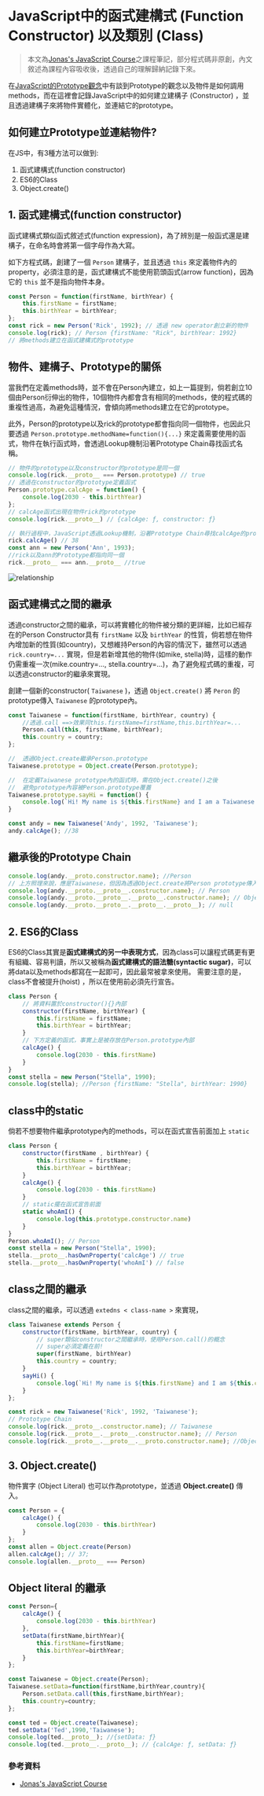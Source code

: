 # JavaScript中的函式建構式 (Function Constructor) 以及類別 (Class)

> 本文為[Jonas's JavaScript Course](https://www.udemy.com/course/the-complete-javascript-course/)之課程筆記，部分程式碼非原創，內文敘述為課程內容吸收後，透過自己的理解歸納記錄下來。

在[JavaScript的Prototype觀念](https://github.com/ChiuWeiChung/notes-markdown/blob/main/js/OOP/Prototype&Inheritance.markdown)中有談到Prototype的觀念以及物件是如何調用methods，而在這裡會記錄JavaScript中的如何建立建構子 (Constructor) ，並且透過建構子來將物件實體化，並連結它的prototype。

## 如何建立Prototype並連結物件?

在JS中，有3種方法可以做到: 
1. 函式建構式(function constructor)
2. ES6的Class 
3. Object.create()

## 1. 函式建構式(function constructor)

函式建構式類似函式敘述式(function expression)，為了辨別是一般函式還是建構子，在命名時會將第一個字母作為大寫。

如下方程式碼，創建了一個 `Person` 建構子，並且透過 `this` 來定義物件內的property，必須注意的是，函式建構式不能使用箭頭函式(arrow function)，因為它的 `this` 並不是指向物件本身。

``` js
const Person = function(firstName, birthYear) {
    this.firstName = firstName;
    this.birthYear = birthYear;
};
const rick = new Person('Rick', 1992); // 透過 new operator創立新的物件
console.log(rick); // Person {firstName: "Rick", birthYear: 1992}
// 將methods建立在函式建構式的prototype
```

## 物件、建構子、Prototype的關係

當我們在定義methods時，並不會在Person內建立，如上一篇提到，倘若創立10個由Person衍伸出的物件，10個物件內都會含有相同的methods，使的程式碼的重複性過高，為避免這種情況，會傾向將methods建立在它的prototype。

此外，Person的prototype以及rick的prototype都會指向同一個物件，也因此只要透過 `Person.prototype.methodName=function(){...}` 來定義需要使用的函式，物件在執行函式時，會透過Lookup機制沿著Prototype Chain尋找函式名稱。

``` js
// 物件的prototype以及constructor的prototype是同一個
console.log(rick.__proto__ === Person.prototype) // true
// 透過在constructor的prototype定義函式
Person.prototype.calcAge = function() {
    console.log(2030 - this.birthYear)
};
// calcAge函式出現在物件rick的prototype
console.log(rick.__proto__) // {calcAge: ƒ, constructor: ƒ}

// 執行過程中，JavaScript透過Lookup機制，沿著Prototype Chain尋找calcAge的property
rick.calcAge() // 38
const ann = new Person('Ann', 1993);
//rick以及ann的Prototype都指向同一個
rick.__proto__ === ann.__proto__ //true
```
![relationship](https://github.com/ChiuWeiChung/IMGTANK/blob/main/prototype/relationship.jpg?raw=true)

## 函式建構式之間的繼承

透過constructor之間的繼承，可以將實體化的物件被分類的更詳細，比如已經存在的Person Constructor具有 `firstName` 以及 `birthYear` 的性質，倘若想在物件內增加新的性質(如country)，又想維持Person的內容的情況下，雖然可以透過 `rick.country=...` 實現，但是若新增其他的物件(如mike, stella)時，這樣的動作仍需重複一次(mike.country=..., stella.country=...)，為了避免程式碼的重複，可以透過constructor的繼承來實現。

創建一個新的constructor( `Taiwanese` )，透過 `Object.create()` 將 `Peron` 的prototype傳入 `Taiwanese` 的prototype內。

``` js
const Taiwanese = function(firstName, birthYear, country) {
    //透過.call ==>效果同this.firstName=firstName,this.birthYear=...
    Person.call(this, firstName, birthYear);
    this.country = country;
};

//  透過Object.create繼承Person.prototype
Taiwanese.prototype = Object.create(Person.prototype);

//  在定義Taiwanese prototype內的函式時，需在Object.create()之後
//  避免prototype內容被Person.prototype覆蓋
Taiwanese.prototype.sayHi = function() {
    console.log(`Hi! My name is ${this.firstName} and I am a Taiwanese!`)
}

const andy = new Taiwanese('Andy', 1992, 'Taiwanese');
andy.calcAge(); //38
```

## 繼承後的Prototype Chain

``` js
console.log(andy.__proto.constructor.name); //Person 
// 上方照理來說，應是Taiwanese，但因為透過Object.create將Person prototype傳入，所以被Taiwanese被Person覆蓋
console.log(andy.__proto.__proto__.constructor.name); // Person
console.log(andy.__proto.__proto__.__proto__.constructor.name); // Object
console.log(andy.__proto.__proto__.__proto__.__proto__); // null
```

## 2. ES6的Class

ES6的Class其實是**函式建構式的另一中表現方式**，因為class可以讓程式碼更有更有組織、容易判讀，所以又被稱為**函式建構式的語法糖(syntactic sugar)**，可以將data以及methods都寫在一起即可，因此最常被拿來使用。 需要注意的是，class不會被提升(hoist) ，所以在使用前必須先行宣告。

``` js
class Person {
    // 將資料置於constructor(){}內部
    constructor(firstName, birthYear) {
        this.firstName = firstName;
        this.birthYear = birthYear;
    }
    // 下方定義的函式，事實上是被存放在Person.prototype內部
    calcAge() {
        console.log(2030 - this.firstName)
    }
}
const stella = new Person("Stella", 1990);
console.log(stella); //Person {firstName: "Stella", birthYear: 1990}
```

## class中的static

倘若不想要物件繼承prototype內的methods，可以在函式宣告前面加上 `static`

``` js
class Person {
    constructor(firstName , birthYear) {
        this.firstName = firstName;
        this.birthYear = birthYear;
    }
    calcAge() {
        console.log(2030 - this.firstName)
    }
    // static擺在函式宣告前面
    static whoAmI() {
        console.log(this.prototype.constructor.name)
    }
}
Person.whoAmI(); // Person
const stella = new Person("Stella", 1990);
stella.__proto__.hasOwnProperty('calcAge') // true
stella.__proto__.hasOwnProperty('whoAmI') // false
```

## class之間的繼承

class之間的繼承，可以透過 `extedns < class-name >` 來實現，

``` js
class Taiwanese extends Person {
    constructor(firstName, birthYear, country) {
        // super類似constructor之間繼承時，使用Person.call()的概念
        // super必須定義在前!
        super(firstName, birthYear)
        this.country = country;
    }
    sayHi() {
        console.log(`Hi! My name is ${this.firstName} and I am ${this.country}`)
    }
};

const rick = new Taiwanese('Rick', 1992, 'Taiwanese');
// Prototype Chain
console.log(rick.__proto__.constructor.name); // Taiwanese
console.log(rick.__proto__.__proto__.constructor.name); // Person
console.log(rick.__proto__.__proto__.__proto.constructor.name); //Object
```

## 3. Object.create()

物件實字 (Object Literal) 也可以作為prototype，並透過 **Object.create()** 傳入。

``` js
const Person = {
    calcAge() {
        console.log(2030 - this.birthYear)
    }
};
const allen = Object.create(Person)
allen.calcAge(); // 37;
console.log(allen.__proto__ === Person)
```

## Object literal 的繼承

``` js
const Person={
    calcAge() {
        console.log(2030 - this.birthYear)
    },
    setData(firstName,birthYear){
        this.firstName=firstName;
        this.birthYear=birthYear;
    }
};

const Taiwanese = Object.create(Person);
Taiwanese.setData=function(firstName,birthYear,country){
    Person.setData.call(this,firstName,birthYear);
    this.country=country;
};

const ted = Object.create(Taiwanese);
ted.setData('Ted',1990,'Taiwanese');
console.log(ted.__proto__); //{setData: ƒ}
console.log(ted.__proto__.__proto__); // {calcAge: ƒ, setData: ƒ}
```
### 參考資料
* [Jonas's JavaScript Course](https://www.udemy.com/course/the-complete-javascript-course/)
